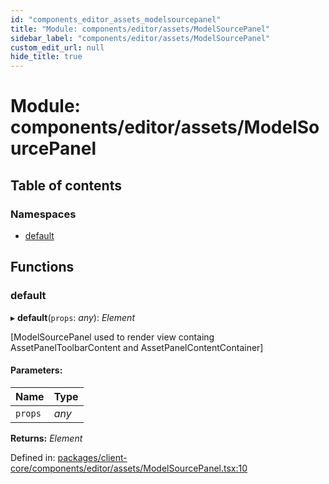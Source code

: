 ```yaml
---
id: "components_editor_assets_modelsourcepanel"
title: "Module: components/editor/assets/ModelSourcePanel"
sidebar_label: "components/editor/assets/ModelSourcePanel"
custom_edit_url: null
hide_title: true
---
```


# Module: components/editor/assets/ModelSourcePanel

## Table of contents

### Namespaces

- [default](components_editor_assets_modelsourcepanel.default.md)

## Functions

### default

▸ **default**(`props`: *any*): *Element*

[ModelSourcePanel used to render view containg AssetPanelToolbarContent and AssetPanelContentContainer]

#### Parameters:

Name | Type |
:------ | :------ |
`props` | *any* |

**Returns:** *Element*

Defined in: [packages/client-core/components/editor/assets/ModelSourcePanel.tsx:10](https://github.com/xr3ngine/xr3ngine/blob/66a84a950/packages/client-core/components/editor/assets/ModelSourcePanel.tsx#L10)

